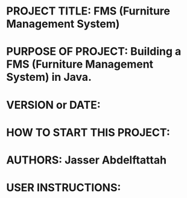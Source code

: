 # PROJECT TITLE: FMS (Furniture Management System) 
# PURPOSE OF PROJECT: Building a FMS (Furniture Management System) in Java.
# VERSION or DATE:
# HOW TO START THIS PROJECT: 
# AUTHORS: Jasser Abdelftattah
# USER INSTRUCTIONS:
